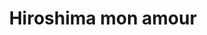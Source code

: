 ---
layout: post
title: Hiroshima mon amour
director: Alain Resnais 
year: 1959
cover: https://images.mubicdn.net/images/film/217/cache-874679-1683127039/image-w1280.jpg
---